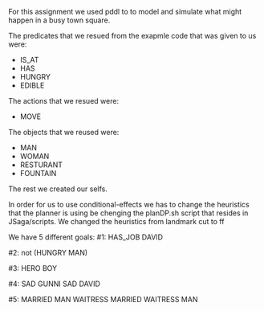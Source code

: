 For this assignment we used pddl to to model and simulate what might happen in a busy town square.

The predicates that we resued from the exapmle code that was given to us were: 
  - IS_AT
  - HAS
  - HUNGRY
  - EDIBLE

The actions that we resued were: 
  - MOVE
 
The objects that we reused were:
  - MAN
  - WOMAN
  - RESTURANT
  - FOUNTAIN
  
The rest we created our selfs.

In order for us to use conditional-effects we has to change the heuristics that the planner is using be chenging the planDP.sh script that resides in JSaga/scripts.
We changed the heuristics from landmark cut to ff

We have 5 different goals:
  #1: HAS_JOB DAVID
  
  #2: not (HUNGRY MAN)
  
  #3: HERO BOY
  
  #4: SAD GUNNI
      SAD DAVID
      
  #5: MARRIED MAN WAITRESS
      MARRIED WAITRESS MAN
      
